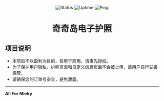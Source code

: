 <p align="center">
  <img src="https://uptime.horatio.cn/api/badge/38/status" alt="Status">  
  <img src="https://uptime.horatio.cn/api/badge/38/uptime" alt="Uptime">  
  <img src="https://uptime.horatio.cn/api/badge/38/ping" alt="Ping">
</p>

# <p align="center">奇奇岛电子护照</p>

## 项目说明

- 本项目不以盈利为目的，若用于商用，请事先授权。
- 为了保护用户隐私，护照页面和自定义信息页面不会被上传，请用户自行妥善保管。
- 请确保您的订单号安全，避免泄露。

---

**All For Mieky**
